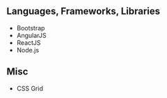 ## Languages, Frameworks, Libraries 
- Bootstrap
- AngularJS
- ReactJS
- Node.js


## Misc
- CSS Grid
